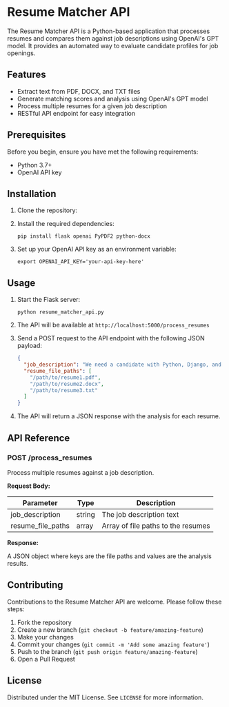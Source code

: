 # Resume Matcher API

The Resume Matcher API is a Python-based application that processes resumes and compares them against job descriptions using OpenAI's GPT model. It provides an automated way to evaluate candidate profiles for job openings.

## Features

- Extract text from PDF, DOCX, and TXT files
- Generate matching scores and analysis using OpenAI's GPT model
- Process multiple resumes for a given job description
- RESTful API endpoint for easy integration

## Prerequisites

Before you begin, ensure you have met the following requirements:

- Python 3.7+
- OpenAI API key

## Installation

1. Clone the repository:
  
2. Install the required dependencies:
   ```
   pip install flask openai PyPDF2 python-docx
   ```

3. Set up your OpenAI API key as an environment variable:
   ```
   export OPENAI_API_KEY='your-api-key-here'
   ```

## Usage

1. Start the Flask server:
   ```
   python resume_matcher_api.py
   ```

2. The API will be available at `http://localhost:5000/process_resumes`

3. Send a POST request to the API endpoint with the following JSON payload:
   ```json
   {
     "job_description": "We need a candidate with Python, Django, and data analysis skills, with at least 0-1 years of experience.",
     "resume_file_paths": [
       "/path/to/resume1.pdf",
       "/path/to/resume2.docx",
       "/path/to/resume3.txt"
     ]
   }
   ```

4. The API will return a JSON response with the analysis for each resume.

## API Reference

### POST /process_resumes

Process multiple resumes against a job description.

**Request Body:**

| Parameter | Type | Description |
|-----------|------|-------------|
| job_description | string | The job description text |
| resume_file_paths | array | Array of file paths to the resumes |

**Response:**

A JSON object where keys are the file paths and values are the analysis results.

## Contributing

Contributions to the Resume Matcher API are welcome. Please follow these steps:

1. Fork the repository
2. Create a new branch (`git checkout -b feature/amazing-feature`)
3. Make your changes
4. Commit your changes (`git commit -m 'Add some amazing feature'`)
5. Push to the branch (`git push origin feature/amazing-feature`)
6. Open a Pull Request

## License

Distributed under the MIT License. See `LICENSE` for more information.

